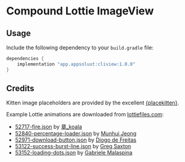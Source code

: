 # Compound Lottie ImageView

## Usage

Include the following dependency to your `build.gradle` file:

```build.gradle
dependencies {
    implementation "app.appsoluut:cliview:1.0.0"
}
```

## Credits

Kitten image placeholders are provided by the excellent [{placekitten}](https://placekitten.com).

Example Lottie animations are downloaded from [lottiefiles.com](https://lottiefiles.com):
* [52717-fire.json](https://lottiefiles.com/52717-fire) by [章_koala](https://lottiefiles.com/zhpeng)
* [52840-percentage-loader.json](https://lottiefiles.com/52840-percentage-loader) by [Munhui Jeong](https://lottiefiles.com/user/316563)
* [52971-download-button.json](https://lottiefiles.com/52971-download-button) by [Diogo de Freitas](https://lottiefiles.com/frts_diogo)
* [53122-success-burst-line.json](https://lottiefiles.com/53122-success-burst-line) by [Greg Saxton](http://www.gregsaxton.com/)
* [53152-loading-dots.json](https://lottiefiles.com/53152-loading-dots) by [Gabriele Malaspina](https://lottiefiles.com/gabriele)